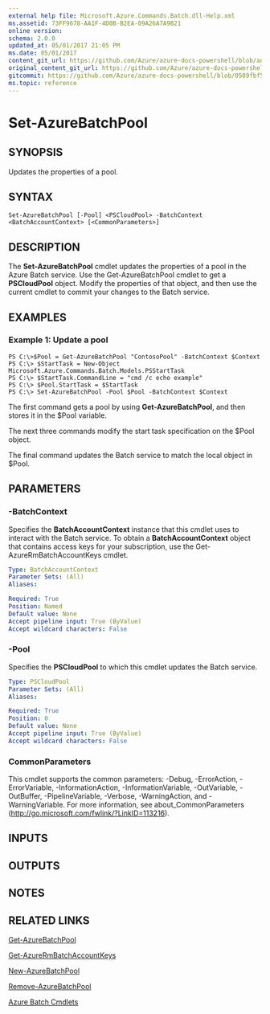 ```yaml
---
external help file: Microsoft.Azure.Commands.Batch.dll-Help.xml
ms.assetid: 73FF9678-AA1F-4D0B-B2EA-09A26A7A9B21
online version:
schema: 2.0.0
updated_at: 05/01/2017 21:05 PM
ms.date: 05/01/2017
content_git_url: https://github.com/Azure/azure-docs-powershell/blob/anne052617/azureps-cmdlets-docs/ResourceManager/AzureRM.Batch/v1.1.4/Set-AzureBatchPool.md
original_content_git_url: https://github.com/Azure/azure-docs-powershell/blob/anne052617/azureps-cmdlets-docs/ResourceManager/AzureRM.Batch/v1.1.4/Set-AzureBatchPool.md
gitcommit: https://github.com/Azure/azure-docs-powershell/blob/0589fbf53d27e39e0cf445261d29c64fb0859d62
ms.topic: reference
---
```


# Set-AzureBatchPool

## SYNOPSIS
Updates the properties of a pool.

## SYNTAX

```
Set-AzureBatchPool [-Pool] <PSCloudPool> -BatchContext <BatchAccountContext> [<CommonParameters>]
```

## DESCRIPTION
The **Set-AzureBatchPool** cmdlet updates the properties of a pool in the Azure Batch service.
Use the Get-AzureBatchPool cmdlet to get a **PSCloudPool** object.
Modify the properties of that object, and then use the current cmdlet to commit your changes to the Batch service.

## EXAMPLES

### Example 1: Update a pool
```
PS C:\>$Pool = Get-AzureBatchPool "ContosoPool" -BatchContext $Context
PS C:\> $StartTask = New-Object Microsoft.Azure.Commands.Batch.Models.PSStartTask
PS C:\> $StartTask.CommandLine = "cmd /c echo example"
PS C:\> $Pool.StartTask = $StartTask
PS C:\> Set-AzureBatchPool -Pool $Pool -BatchContext $Context
```

The first command gets a pool by using **Get-AzureBatchPool**, and then stores it in the $Pool variable.

The next three commands modify the start task specification on the $Pool object.

The final command updates the Batch service to match the local object in $Pool.

## PARAMETERS

### -BatchContext
Specifies the **BatchAccountContext** instance that this cmdlet uses to interact with the Batch service.
To obtain a **BatchAccountContext** object that contains access keys for your subscription, use the Get-AzureRmBatchAccountKeys cmdlet.

```yaml
Type: BatchAccountContext
Parameter Sets: (All)
Aliases: 

Required: True
Position: Named
Default value: None
Accept pipeline input: True (ByValue)
Accept wildcard characters: False
```

### -Pool
Specifies the **PSCloudPool** to which this cmdlet updates the Batch service.

```yaml
Type: PSCloudPool
Parameter Sets: (All)
Aliases: 

Required: True
Position: 0
Default value: None
Accept pipeline input: True (ByValue)
Accept wildcard characters: False
```

### CommonParameters
This cmdlet supports the common parameters: -Debug, -ErrorAction, -ErrorVariable, -InformationAction, -InformationVariable, -OutVariable, -OutBuffer, -PipelineVariable, -Verbose, -WarningAction, and -WarningVariable. For more information, see about_CommonParameters (http://go.microsoft.com/fwlink/?LinkID=113216).

## INPUTS

## OUTPUTS

## NOTES

## RELATED LINKS

[Get-AzureBatchPool](./Get-AzureBatchPool.md)

[Get-AzureRmBatchAccountKeys](./Get-AzureRmBatchAccountKeys.md)

[New-AzureBatchPool](./New-AzureBatchPool.md)

[Remove-AzureBatchPool](./Remove-AzureBatchPool.md)

[Azure Batch Cmdlets](./AzureRM.Batch.md)


